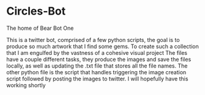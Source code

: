 # Circles-Bot
The home of Bear Bot One

This is a twitter bot, comprised of a few python scripts, the goal is to produce so much artwork that I find some gems. To create such a collection that I am engulfed by the vastness of a cohesive visual project
The files have a couple different tasks, they produce the images and save the files locally, as well as updating the .txt file that stores all the file names.
The other python file is the script that handles triggering the image creation script followed by posting the images to twitter.
I will hopefully have this working shortly
